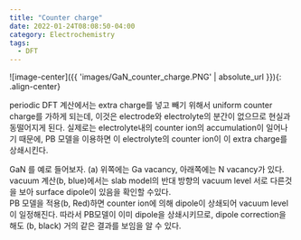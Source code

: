 ```yaml
---
title: "Counter charge"
date: 2022-01-24T08:08:50-04:00
category: Electrochemistry
tags:
  - DFT
---
```



![image-center]({{ 'images/GaN_counter_charge.PNG' | absolute_url }}){: .align-center}  


periodic DFT 계산에서는 extra charge를 넣고 빼기 위해서 uniform counter charge를 가하게 되는데, 이것은 electrode와 electrolyte의 분간이 없으므로 현실과 동떨어지게 된다. 실제로는 electrolyte내의 counter ion의 accumulation이 일어나기 때문에, PB 모델을 이용하면 이 electrolyte의 counter ion이 이 extra charge를 상쇄시킨다.  

GaN 를 예로 들어보자. (a) 위쪽에는 Ga vacancy, 아래쪽에는 N vacancy가 있다. vacuum 계산(b, blue)에서는 slab model의 반대 방향의 vacuum level 서로 다른것을 보아 surface dipole이 있음을 확인할 수있다.  
PB 모델을 적용(b, Red)하면 counter ion에 의해 dipole이 상쇄되어 vacuum level이 일정해진다. 따라서 PB모델이 이미 dipole을 상쇄시키므로, dipole correction을 해도 (b, black) 거의 같은 결과를 보임을 알 수 있다.  


